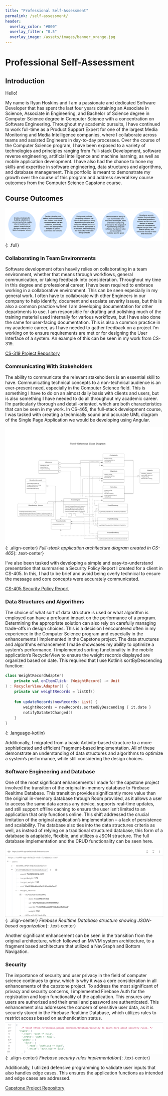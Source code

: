 ```yaml
---
title: "Professional Self-Assessment"
permalink: /self-assessment/
header:
  overlay_color: "#000"
  overlay_filter: "0.5"
  overlay_image: /assets/images/banner_orange.jpg
---
```


# Professional Self-Assessment

## Introduction

Hello! 

My name is Ryan Hoskins and I am a passionate and dedicated Software Developer that has spent the last four years obtaining an Associate in Science, Associate in Engineering, and Bachelor of Science degree in Computer Science degree in Computer Science with a concentration on Software Engineering. Throughout my academic pursuits, I have continued to work full-time as a Product Support Expert for one of the largest Media Monitoring and Media Intelligence companies, where I collaborate across teams and assisted Engineers in day-to-day processes. Over the course of the Computer Science program, I have been exposed to a variety of technologies and principles ranging from Full-stack Development, software reverse engineering, artificial intelligence and machine learning, as well as mobile application development. I have also had the chance to hone my skills and expertise in software engineering, data structures and algorithms, and database management. This portfolio is meant to demonstrate my growth over the course of this program and address several key course outcomes from the Computer Science Capstone course.  

## Course Outcomes

![Course Outcomes](/assets/images/course_outcome.png){: .full}

### Collaborating In Team Environments
Software development often heavily relies on collaborating in a team environment, whether that means through workflows, general communication, or taking feedback into consideration. Throughout my time in this degree and professional career, I have been required to embrace working in a collaborative environment. This can be seen especially in my general work. I often have to collaborate with other Engineers in our company to help identify, document and escalate severity issues, but this is also a common practice when I am developing documentation for other departments to use. I am responsible for drafting and polishing much of the training material used internally for various workflows, but I have also done the same for user-facing documentation. This is also a common practice in my academic career, as I have needed to gather feedback on a project I’m working on to ensure requirements are met or for designing the User Interface of a system. An example of this can be seen in my work from CS-319. 

  <a href="https://github.com/ryan-m-hoskins/CS319" class="btn btn--primary btn--large">CS-319 Project Repository <i class="fab fa-github"></i></a>
  
### Communicating With Stakeholders 
The ability to communicate the relevant stakeholders is an essential skill to have. Communicating technical concepts to a non-technical audience is an ever-present need, especially in the Computer Science field. This is something I have to do on an almost daily basis with clients and users, but is also something I have needed to do all throughout my academic career. I’m particularly thorough and detail-oriented, which are both characteristics that can be seen in my work. In CS-465, the full-stack development course, I was tasked with creating a technically sound and accurate UML diagram of the Single Page Application we would be developing using Angular. 

![Travlr UML Diagram](/assets/images/travlr_UML.png){: .align-center}
*Full-stack application architecture diagram created in CS-465*{: .text-center}

I’ve also been tasked with developing a simple and easy-to-understand presentation that summaries a Security Policy Report I created for a client in CS-405. In this, I had to be brief and avoid being overly technical to ensure the message and core concepts were accurately communicated. 

  <a href="https://github.com/ryan-m-hoskins/CS405/blob/main/Hoskins_CS405_Mod7_Project2.pptx" class="btn btn--primary btn--large">CS-405 Security Policy Report <i class="fab fa-github"></i></a>

### Data Structures and Algorithms
The choice of what sort of data structure is used or what algorithm is employed can have a profound impact on the performance of a program. Determining the appropriate solution can also rely on carefully managing trade-offs in design choices. This is a decision I encountered often in my experience in the Computer Science program and especially in the enhancements I implemented in the Capstone project. The data structures and algorithms enhancement I made showcases my ability to optimize a system’s performance. I implemented sorting functionality in the mobile application’s RecyclerView to ensure the weight records displayed are organized based on date. This required that I use Kotlin’s sortByDescending function:
```kotlin
class WeightRecordAdapter(
    private val onItemClick: (WeightRecord) -> Unit
) : RecyclerView.Adapter() {
    private var weightRecords = listOf()

    fun updateRecords(newRecords: List) {
        weightRecords = newRecords.sortedByDescending { it.date }
        notifyDataSetChanged()
    }
}
```
{: .language-kotlin}

Additionally, I migrated from a basic Activity-based structure to a more sophisticated and efficient Fragment-based implementation. All of these demonstrate an understanding of data structures and algorithms to optimize a system’s performance, while still considering the design choices. 

### Software Engineering and Database
One of the most significant enhancements I made for the capstone project involved the transition of the original in-memory database to Firebase Realtime Database. This transition provides significantly more value than the original in-memory database through Room provided, as it allows a user to access the same data across any device, supports real-time updates, and still support offline caching to ensure the user isn’t limited to an application that only functions online. This shift addressed the crucial limitation of the original application’s implementation – a lack of persistence and scalability. The database also ties into the data structures criteria as well, as instead of relying on a traditional structured database, this form of a database is adaptable, flexible, and utilizes a JSON structure. The full database implementation and the CRUD functionality can be seen here. 

![Database Structure](/assets/images/db_structure.png){: .align-center}
*Firebase Realtime Database structure showing JSON-based organization*{: .text-center}

Another significant enhancement can be seen in the transition from the original architecture, which followed an MVVM system architecture, to a fragment based architecture that utilized a NavGraph and Bottom Navigation. 

### Security
The importance of security and user privacy in the field of computer science continues to grow, which is why it was a core consideration in all enhancements of the capstone project. To address the most significant of privacy and security concerns, I implemented Firebase Auth for the registration and login functionality of the application. This ensures any users are authorized and their email and password are authenticated. This enhancement also addresses the concern of sensitive user data, as it is securely stored in the Firebase Realtime Database, which utilizes rules to restrict access based on authentication status. 
![Database Rules](/assets/images/db_rules.png){: .align-center}
*Firebase security rules implementation*{: .text-center}

  Additionally, I utilized defensive programming to validate user inputs that also handles edge cases. This ensures the application functions as intended and edge cases are addressed. 

  <a href="https://github.com/ryan-m-hoskins/CS499_WTA/blob/cs499_v2.4/app/src/main/java/com/example/cs499_app/BottomSheetEditWeight.kt" class="btn btn--primary btn--large">Capstone Project Repository <i class="fab fa-github"></i></a>
  

